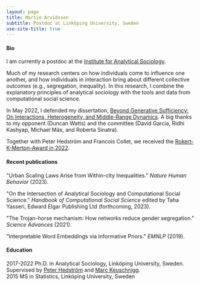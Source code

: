 ```yaml
---
layout: page
title: Martin Arvidsson
subtitle: Postdoc at Linköping University, Sweden
use-site-title: true
---
```



#### Bio


I am currently a postdoc at the [Institute for Analytical Sociology](https://liu.se/en/organisation/liu/iei/ias).

Much of my research centers on how individuals come to influence one another, and how individuals in interaction bring about different collective outcomes (e.g., segregation, inequality). In this research, I combine the explanatory principles of analytical sociology with the tools and data from computational social science.

In May 2022, I defended my dissertation, [Beyond Generative Sufficiency: On Interactions, Heterogeneity, and Middle-Range Dynamics](https://www.diva-portal.org/smash/record.jsf?pid=diva2%3A1651745&dswid=-7881). A big thanks to my opponent (Duncan Watts) and the committee (David Garcia, Ridhi Kashyap, Michael Mäs, and Roberta Sinatra).

Together with Peter Hedström and Francois Collet, we received the [Rokert-K-Merton-Award in 2022](https://analyticalsociology.com/about/the-merton-award).

#### Recent publications

"Urban Scaling Laws Arise from Within-city Inequalities." <i>Nature Human Behavior</i> (2023).
  
"On the Intersection of Analytical Sociology and Computational Social Science." <i>Handbook of Computational Social Science</i> edited by Taha Yasseri, Edward Elgar Publishing Ltd (forthcoming, 2023).

"The Trojan-horse mechanism: How networks reduce gender segregation." <i>Science Advances</i> (2021).

 "Interpretable Word Embeddings via Informative Priors." <i>EMNLP</i> (2019).
  

#### Education
2017-2022 Ph.D. in Analytical Sociology, Linköping University, Sweden. Supervised by [Peter Hedström](https://liu.se/en/employee/pethe05) and [Marc Keuschnigg](https://keuschnigg.org/).<br/>
2015 MS in Statistics, Linköping University, Sweden<br/>
